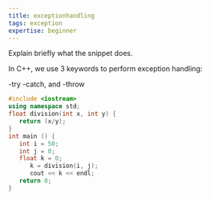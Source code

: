 ```yaml
---
title: exceptionhandling
tags: exception
expertise: beginner
---
```


Explain briefly what the snippet does.

In C++, we use 3 keywords to perform exception handling:

-try
-catch, and
-throw

```cpp
#include <iostream>  
using namespace std;  
float division(int x, int y) {  
   return (x/y);  
}  
int main () {  
   int i = 50;  
   int j = 0;  
   float k = 0;  
      k = division(i, j);  
      cout << k << endl;  
   return 0;  
}  
```
